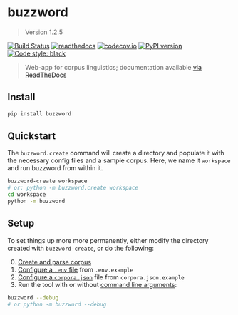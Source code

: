 # buzzword

> Version 1.2.5

[![Build Status](https://travis-ci.org/interrogator/buzzword.svg?branch=master)](https://travis-ci.org/interrogator/buzzword)
[![readthedocs](https://readthedocs.org/projects/buzzword/badge/?version=latest)](https://buzzword.readthedocs.io/en/latest/)
[![codecov.io](https://codecov.io/gh/interrogator/buzzword/branch/master/graph/badge.svg)](https://codecov.io/gh/interrogator/buzzword)
[![PyPI version](https://badge.fury.io/py/buzzword.svg)](https://badge.fury.io/py/buzzword)
[![Code style: black](https://img.shields.io/badge/code%20style-black-000000.svg)](https://github.com/python/black)

> Web-app for corpus linguistics; documentation available [via ReadTheDocs](https://buzzword.readthedocs.io/en/latest/)

## Install

```bash
pip install buzzword
```

## Quickstart

The `buzzword.create` command will create a directory and populate it with the necessary config files and a sample corpus. Here, we name it `workspace` and run buzzword from within it.

```bash
buzzword-create workspace
# or: python -m buzzword.create workspace
cd workspace
python -m buzzword
```

## Setup

To set things up more more permanently, either modify the directory created with `buzzword-create`, or do the following:

0. [Create and parse corpus](https://buzzword.readthedocs.io/en/latest/building/)
1. [Configure a `.env` file](https://buzzword.readthedocs.io/en/latest/run/) from `.env.example`
2. [Configure a `corpora.json`](https://buzzword.readthedocs.io/en/latest/run/) file from `corpora.json.example`
3. Run the tool with or without [command line arguments](https://buzzword.readthedocs.io/en/latest/run/):

```bash
buzzword --debug
# or python -m buzzword --debug
```
